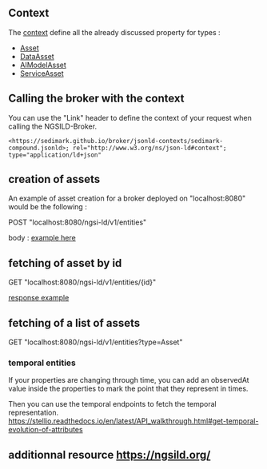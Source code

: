 ## Context
The [context](https://sedimark.github.io/broker/jsonld-contexts/sedimark-compound.jsonld) define all
the already discussed property for types :
- [Asset](https://sedimark.github.io/broker/jsonld-contexts/sedimark-asset.jsonld)
- [DataAsset](https://sedimark.github.io/broker/jsonld-contexts/sedimark-data-asset.jsonld)
- [AIModelAsset](https://sedimark.github.io/broker/jsonld-contexts/sedimark-ai-model-asset.jsonld)
- [ServiceAsset](https://sedimark.github.io/broker/jsonld-contexts/sedimark-service-asset.jsonld)

## Calling the broker with the context
You can use the "Link" header to define the context of your request when calling the NGSILD-Broker.
```
<https://sedimark.github.io/broker/jsonld-contexts/sedimark-compound.jsonld>; rel="http://www.w3.org/ns/json-ld#context"; type="application/ld+json"
```

## creation of assets
An example of asset creation for a broker deployed on "localhost:8080" would be the following :

POST "localhost:8080/ngsi-ld/v1/entities"

body : [example here](https://sedimark.github.io/broker/payload-example/asset.jsonld)

## fetching of asset by id
GET "localhost:8080/ngsi-ld/v1/entities/{id}"

[response example](https://sedimark.github.io/broker/payload-example/asset.jsonld)

##  fetching of a list of assets
GET "localhost:8080/ngsi-ld/v1/entities?type=Asset"

### temporal entities
If your properties are changing through time, you can add an observedAt value inside the properties to mark the point that they represent in times.

Then you can use the temporal endpoints to fetch the temporal representation.
https://stellio.readthedocs.io/en/latest/API_walkthrough.html#get-temporal-evolution-of-attributes

## additionnal resource https://ngsild.org/

